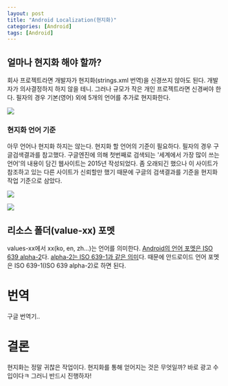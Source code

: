 ```yaml
---
layout: post
title: "Android Localization(현지화)"
categories: [Android]
tags: [Android]
---
```


## 얼마나 현지화 해야 할까?

회사 프로젝트라면 개발자가 현지화(strings.xml  번역)을 신경쓰지 않아도 된다. 개발자가 의사결정하지 하지 않을 테니. 그러나 규모가 작은 개인 프로젝트라면 신경써야 한다. 필자의 경우 기본(영어) 외에 5개의 언어를 추가로 현지화한다.

![](https://ovso.github.io/images/localization_values_folder.png)



### 현지화 언어 기준

아무 언어나 현지화 하지는 않는다. 현지화 할 언어의 기준이 필요하다. 필자의 경우 구글검색결과를 참고했다. 구글엔진에 의해 첫번째로 검색되는 '세계에서 가장 많이 쓰는 언어'의 내용이 담긴 웹사이트는 2015년 작성되었다. 좀 오래되긴 했으나 이 사이트가 참조하고 있는 다른 사이트가 신뢰할만 했기 때문에 구글의 검색결과를 기준을 현지화 작업 기준으로 삼았다.

![](https://ovso.github.io/images/localization-language-rank.png)

![](https://ovso.github.io/images/localization-language-reference.png)

## 리소스 폴더(value-xx) 포멧

values-xx에서 xx(ko, en, zh…)는 언어를 의미한다. [Android의 언어 포멧은 ISO 639 alpha-2](https://developer.android.com/reference/java/util/Locale)다. [alpha-2는 ISO 639-1과 같은 의미](https://ko.wikipedia.org/wiki/ISO_639)다. 때문에 안드로이드 언어 포멧은 ISO 639-1(ISO 639 alpha-2)로 하면 된다.

# 번역

구글 번역기..

# 결론

현지화는 정말 귀찮은 작업이다. 현지화를 통해 얻어지는 것은 무엇일까? 바로 광고 수입이다ㅋ 그러니 반드시 진행하자!